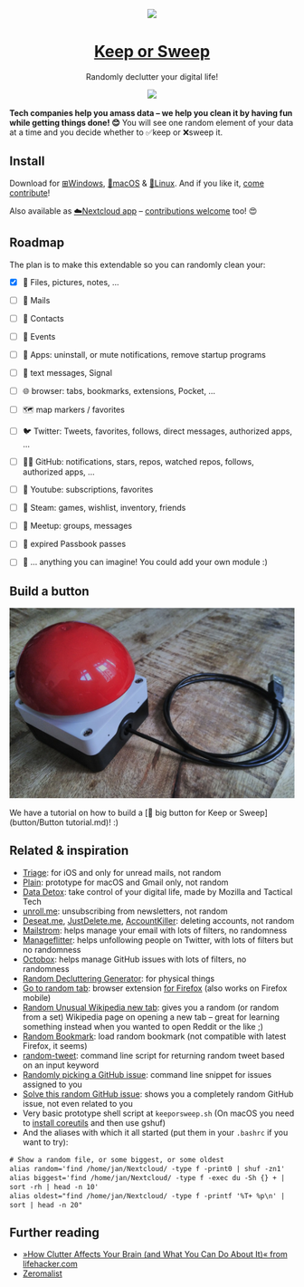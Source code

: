 <p align="center">
    <img src="https://raw.githubusercontent.com/keeporsweep/keeporsweep.net/master/images/icon-256.png" height="128">
</p>
<h1 align="center"><a href="http://keeporsweep.net">Keep or Sweep</a></h1>
<p align="center">Randomly declutter your digital life!<p>
<p align="center">
    <img src="https://raw.githubusercontent.com/keeporsweep/keeporsweep.net/master/images/screenshot-desktop.png" height="500">
</p>

<p><strong>Tech companies help you amass data – we help you clean it by having fun while getting things done! 😊</strong> You will see one random element of your data at a time and you decide whether to ✅keep or ❌sweep it.</p>



<h2>Install</h2>

<p>Download for <a href="https://github.com/keeporsweep/keeporsweep-desktop/releases/download/v0.1.0/Keep-or-Sweep.exe">⊞Windows</a>, <a href="https://github.com/keeporsweep/keeporsweep-desktop/releases/download/v0.1.0/Keep-or-Sweep.app.zip">🍏macOS</a> & <a href="https://github.com/keeporsweep/keeporsweep-desktop/releases/download/v0.1.0/Keep-or-Sweep-Linux.Sweep">🐧Linux</a>. And if you like it, <a href="https://github.com/keeporsweep/keeporsweep-desktop">come contribute</a>!</p>

<p>Also available as <a href="https://apps.nextcloud.com/apps/keeporsweep">☁️Nextcloud app</a> – <a href="https://github.com/keeporsweep/keeporsweep">contributions welcome</a> too! 😍</p>



## Roadmap

The plan is to make this extendable so you can randomly clean your:
- [x] 📁 Files, pictures, notes, …
- [ ] 💌 Mails
- [ ] 👥 Contacts
- [ ] 📆 Events
- [ ] 📱 Apps: uninstall, or mute notifications, remove startup programs
- [ ] 💬 text messages, Signal
- [ ] 🌐 browser: tabs, bookmarks, extensions, Pocket, …
- [ ] 🗺️ map markers / favorites
- [ ] 🐦 Twitter: Tweets, favorites, follows, direct messages, authorized apps, …
- [ ] 🐙🐱 GitHub: notifications, stars, repos, watched repos, follows, authorized apps, …
- [ ] 📼 Youtube: subscriptions, favorites
- [ ] 💨 Steam: games, wishlist, inventory, friends
- [ ] 🤝 Meetup: groups, messages
- [ ] 🛂 expired Passbook passes
- [ ] 🎉 … anything you can imagine! You could add your own module :)



## Build a button

![](button/button.jpg)

We have a tutorial on how to build a [🔴 big button for Keep or Sweep](button/Button tutorial.md)! :)



## Related & inspiration

- [Triage](http://triage.cc/): for iOS and only for unread mails, not random
- [Plain](http://www.plainemail.com/): prototype for macOS and Gmail only, not random
- [Data Detox](https://datadetox.myshadow.org/detox): take control of your digital life, made by Mozilla and Tactical Tech
- [unroll.me](https://unroll.me/): unsubscribing from newsletters, not random
- [Deseat.me](https://www.deseat.me/), [JustDelete.me](http://justdelete.me), [AccountKiller](https://www.accountkiller.com/en/): deleting accounts, not random
- [Mailstrom](https://mailstrom.co/): helps manage your email with lots of filters, no randomness
- [Manageflitter](https://manageflitter.com/): helps unfollowing people on Twitter, with lots of filters but no randomness
- [Octobox](https://octobox.io/): helps manage GitHub issues with lots of filters, no randomness
- [Random Decluttering Generator](http://less-stuff.co.uk/random-decluttering-generator/): for physical things
- [Go to random tab](https://github.com/mikl/browser-go-to-random-tab): browser extension [for Firefox](https://addons.mozilla.org/en-US/firefox/addon/go-to-random-tab/) (also works on Firefox mobile)
- [Random Unusual Wikipedia new tab](https://addons.mozilla.org/en-US/firefox/addon/random-wikipedia-new-tab/): gives you a random (or random from a set) Wikipedia page on opening a new tab – great for learning something instead when you wanted to open Reddit or the like ;)
- [Random Bookmark](https://addons.mozilla.org/en-US/android/addon/random-bookmark-addon/): load random bookmark (not compatible with latest Firefox, it seems)
- [random-tweet](https://github.com/michaelbutler/random-tweet): command line script for returning random tweet based on an input keyword
- [Randomly picking a GitHub issue](https://www.burntfen.com/2014-12-26/14-56-randomly-picking-a-github-issue): command line snippet for issues assigned to you
- [Solve this random GitHub issue](https://tevko.github.io/practice/github.html): shows you a completely random GitHub issue, not even related to you
- Very basic prototype shell script at `keeporsweep.sh` (On macOS you need to [install coreutils](https://apple.stackexchange.com/questions/142860/install-shuf-on-os-x/142864) and then use gshuf)
- And the aliases with which it all started (put them in your `.bashrc` if you want to try):
```
# Show a random file, or some biggest, or some oldest
alias random='find /home/jan/Nextcloud/ -type f -print0 | shuf -zn1'
alias biggest='find /home/jan/Nextcloud/ -type f -exec du -Sh {} + | sort -rh | head -n 10'
alias oldest="find /home/jan/Nextcloud/ -type f -printf '%T+ %p\n' | sort | head -n 20"
```



## Further reading

- [»How Clutter Affects Your Brain (and What You Can Do About It)« from lifehacker.com](https://lifehacker.com/how-clutter-affects-your-brain-and-what-you-can-do-abo-662647035)
- [Zeromalist](http://verekia.com/zeromalist/)
